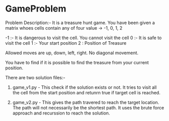 # GameProblem

Problem Description:- 
  It is a treasure hunt game.
  You have been given a matrix whoes cells contain any of four value -> -1, 0, 1, 2
  
  -1 :- It is dangerous to visit the cell. You cannot visit the cell
   0 :- It is safe to visit the cell
   1 :- Your start position
   2 :  Position of Treasure
   
   Allowed moves are up, down, left, right. No diagonal movement.
   
   You have to find if it is possible to find the treasure from your current position.
   
   
   There are two solution files:-
   
   1. game_v1.py - 
        This check if the solution exists or not. 
        It tries to visit all the cell from the start position and retunrn true if target cell is reached.
        
   2. game_v2.py -
        This gives the path travered to reach the target location. The path will not necessarily be the shortest path.
        It uses the brute force approach and recurssion to reach the solution.
      
   
   
